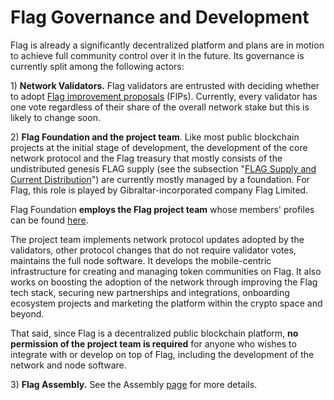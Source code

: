 # Flag Governance and Development

Flag is already a significantly decentralized platform and plans are in motion to achieve full community control over it in the future. Its governance is currently split among the following actors:

1\) **Network Validators.** Flag validators are entrusted with deciding whether to adopt [Flag improvement proposals](https://docs.flagscan.xyz/general/fips) (FIPs).  Currently, every validator has one vote regardless of their share of the overall network stake but this is likely to change soon.

2\) **Flag Foundation and the project team**. Like most public blockchain projects at the initial stage of development, the development of the core network protocol and the Flag treasury that mostly consists of the undistributed genesis FLAG supply (see the subsection "[FLAG Supply and Current Distribution](https://docs.flagscan.xyz/general/fuse-token/fuse-supply-and-current-distribution)") are currently mostly managed by a foundation. For Flag, this role is played by Gibraltar-incorporated company Flag Limited.

Flag Foundation **employs the Flag project team** whose members' profiles can be found [here](https://flagscan.xyz/about).

The project team implements network protocol updates adopted by the validators, other protocol changes that do not require validator votes, maintains the full node software. It develops the mobile-centric infrastructure for creating and managing token communities on Flag. It also works on boosting the adoption of the network through improving the Flag tech stack, securing new partnerships and integrations, onboarding ecosystem projects and marketing the platform within the crypto space and beyond.

That said, since Flag is a decentralized public blockchain platform, **no permission of the project team is required** for anyone who wishes to integrate with or develop on top of Flag, including the development of the network and node software.

3\) **Flag Assembly.** See the Assembly [page](../../fuse-governance/fuse-assembly.md) for more details.  &#x20;
